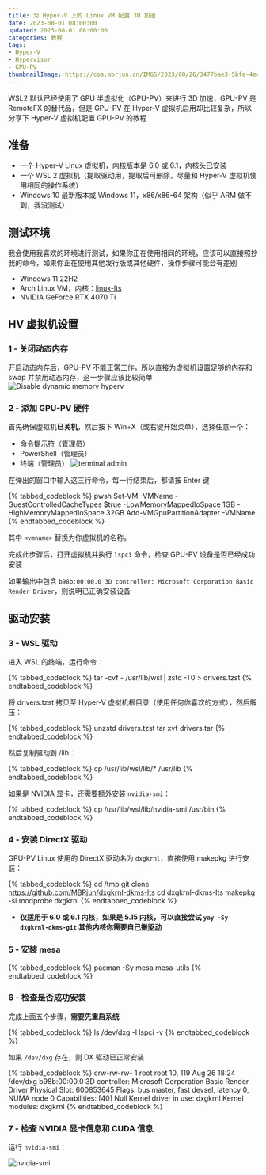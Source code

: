 ```yaml
---
title: 为 Hyper-V 上的 Linux VM 配置 3D 加速
date: 2023-08-01 08:00:00
updated: 2023-08-01 08:00:00
categories: 教程
tags:
- Hyper-V
- Hypervisor
- GPU-PV
thumbnailImage: https://cos.mbrjun.cn/IMGS/2023/08/26/3477bae3-5bfe-4ecf-a960-7dd8a96d51fa.webp
---
```

WSL2 默认已经使用了 GPU 半虚拟化（GPU-PV）来进行 3D 加速，GPU-PV 是 RemoteFX 的替代品，但是 GPU-PV 在 Hyper-V 虚拟机启用却比较复杂，所以分享下 Hyper-V 虚拟机配置 GPU-PV 的教程  

<!-- more -->

## 准备
- 一个 Hyper-V Linux 虚拟机，内核版本是 6.0 或 6.1，内核头已安装
- 一个 WSL 2 虚拟机（提取驱动用，提取后可删除，尽量和 Hyper-V 虚拟机使用相同的操作系统）
- Windows 10 最新版本或 Windows 11，x86/x86-64 架构（似乎 ARM 做不到，我没测试）

## 测试环境
我会使用我喜欢的环境进行测试，如果你正在使用相同的环境，应该可以直接照抄我的命令，如果你正在使用其他发行版或其他硬件，操作步骤可能会有差别  
- Windows 11 22H2
- Arch Linux VM，内核：[linux-lts](https://archlinux.org/packages/core/x86_64/linux-lts/)
- NVIDIA GeForce RTX 4070 Ti

## HV 虚拟机设置
### 1 - 关闭动态内存
开启动态内存后，GPU-PV 不能正常工作，所以直接为虚拟机设置足够的内存和 swap 并禁用动态内存，这一步骤应该比较简单  
![Disable dynamic memory hyperv](https://cos.mbrjun.cn/IMGS/2023/08/26/db886f0e-130b-4ada-bba5-e296e17b66f0.png)

### 2 - 添加 GPU-PV 硬件
首先确保虚拟机**已关机**，然后按下 Win+X（或右键开始菜单），选择任意一个：  
- 命令提示符（管理员）
- PowerShell（管理员）
- 终端（管理员）
![terminal admin](https://cos.mbrjun.cn/IMGS/2023/08/26/810d8ea7-4b55-45d5-adae-cec8c84c70ed.png)

在弹出的窗口中输入这三行命令，每一行结束后，都请按 Enter 键

{% tabbed_codeblock %}
    <!-- tab pwsh -->
        pwsh
        Set-VM -VMName <vmname> -GuestControlledCacheTypes $true -LowMemoryMappedIoSpace 1GB -HighMemoryMappedIoSpace 32GB
        Add-VMGpuPartitionAdapter -VMName <vmname>
    <!-- endtab -->
{% endtabbed_codeblock %}

其中 ``<vmname>`` 替换为你虚拟机的名称。  

完成此步骤后，打开虚拟机并执行 ``lspci`` 命令，检查 GPU-PV 设备是否已经成功安装  

如果输出中包含 ``b98b:00:00.0 3D controller: Microsoft Corporation Basic Render Driver``，则说明已正确安装设备  

## 驱动安装
### 3 - WSL 驱动
进入 WSL 的终端，运行命令：  

{% tabbed_codeblock %}
    <!-- tab sh -->
        tar -cvf - /usr/lib/wsl | zstd -T0 > drivers.tzst
    <!-- endtab -->
{% endtabbed_codeblock %}

将 drivers.tzst 拷贝至 Hyper-V 虚拟机根目录（使用任何你喜欢的方式），然后解压：

{% tabbed_codeblock %}
    <!-- tab sh -->
        unzstd drivers.tzst
        tar xvf drivers.tar
    <!-- endtab -->
{% endtabbed_codeblock %}

然后复制驱动到 /lib：

{% tabbed_codeblock %}
    <!-- tab sh -->
        cp /usr/lib/wsl/lib/* /usr/lib
    <!-- endtab -->
{% endtabbed_codeblock %}

如果是 NVIDIA 显卡，还需要额外安装 ``nvidia-smi``：

{% tabbed_codeblock %}
    <!-- tab sh -->
        cp /usr/lib/wsl/lib/nvidia-smi /usr/bin
    <!-- endtab -->
{% endtabbed_codeblock %}

### 4 - 安装 DirectX 驱动
GPU-PV Linux 使用的 DirectX 驱动名为 ``dxgkrnl``，直接使用 makepkg 进行安装：

{% tabbed_codeblock %}
    <!-- tab sh -->
        cd /tmp
        git clone https://github.com/MBRjun/dxgkrnl-dkms-lts
        cd dxgkrnl-dkms-lts
        makepkg -si
        modprobe dxgkrnl
    <!-- endtab -->
{% endtabbed_codeblock %}

- **仅适用于 6.0 或 6.1 内核，如果是 5.15 内核，可以直接尝试 ``yay -Sy dxgkrnl-dkms-git`` 其他内核你需要自己搬[驱动](https://github.com/microsoft/WSL2-Linux-Kernel/)**  

### 5 - 安装 mesa ###
{% tabbed_codeblock %}
    <!-- tab sh -->
        pacman -Sy mesa mesa-utils
    <!-- endtab -->
{% endtabbed_codeblock %}

### 6 - 检查是否成功安装 ###
完成上面五个步骤，**需要先重启系统**  

{% tabbed_codeblock %}
    <!-- tab sh -->
        ls /dev/dxg -l
        lspci -v
    <!-- endtab -->
{% endtabbed_codeblock %}

如果 ``/dev/dxg`` 存在，则 DX 驱动已正常安装  

{% tabbed_codeblock %}
    <!-- tab txt -->
        crw-rw-rw- 1 root root 10, 119 Aug 26 18:24 /dev/dxg
        b98b:00:00.0 3D controller: Microsoft Corporation Basic Render Driver
        Physical Slot: 600853645
        Flags: bus master, fast devsel, latency 0, NUMA node 0
        Capabilities: [40] Null
        Kernel driver in use: dxgkrnl
        Kernel modules: dxgkrnl
    <!-- endtab -->
{% endtabbed_codeblock %}

### 7 - 检查 NVIDIA 显卡信息和 CUDA 信息
运行 ``nvidia-smi``：  

![nvidia-smi](https://cos.mbrjun.cn/IMGS/2023/08/26/e59844c1-dba9-43f3-8fa4-af42c07ae3dd.webp)
